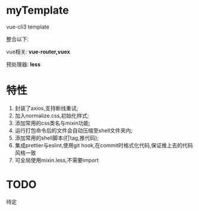 # myTemplate
vue-cli3 template 

整合以下:

vue相关: **vue-router,vuex**

预处理器: **less**


# 特性
1. 封装了axios,支持断线重试;
2. 加入normalize.css,初始化样式;
3. 添加常用的css类名与mixin功能;
4. 运行打包命令后的文件会自动压缩至shell文件夹内;
5. 添加常用的shell脚本(打tag,推代码);
6. 集成prettier与eslint,使用git hook,在commit时格式化代码,保证推上去的代码风格一致
7. 可全局使用mixin.less,不需要import

# TODO
待定

